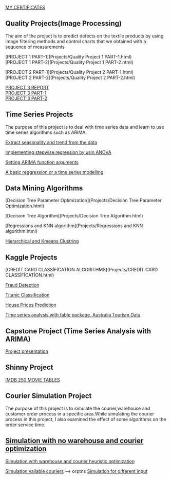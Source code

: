 
[MY CERTIFICATES](Projects/CERTİFİCATES.pdf)

## Quality Projects(Image Processing)      
The aim of the project is to predict defects on the textile products by using image filtering methods and control charts that we obtained with a sequence of measurements   

[PROJECT 1 PART-1](Projects/Quality Project 1 PART-1.html)    
[PROJECT 1 PART-2](Projects/Quality Project 1 PART-2.html)      


[PROJECT 2 PART-1](Projects/Quality Project 2 PART-1.html)      
[PROJECT 2 PART-2](Projects/Quality Project 2  PART-2.html)    


[PROJECT 3 REPORT](Projects/Project-Report.pdf)     
[PROJECT 3 PART-1](Projects/Project-3.html)     
[PROJECT 3 PART-2](Projects/Project-3-Continued.html)     


## Time Series Projects
The purpose of this project is to deal with time series data and learn to use time series algorithms such as ARIMA.     

[Extract seasonality and trend from the data](Projects/Time-Series-Analysis-1.html)    

[Implementing stepwise regression by usin ANOVA](Projects/Time-Series-Analysis-2.html)      

[Setting ARIMA function arguments](Projects/Time-Series-Analysis-3.html)    

[A basic reggression or a time series modelling](Projects/Time-Series-Project.html)    


## Data Mining Algorithms

[Decision Tree Parameter Optimization](Projects/Decision Tree Parameter Optimization.html)      

[Decision Tree Algorithm](Projects/Decision Tree Algorithm.html)    

[Regressions and KNN algorithm](Projects/Regressions and KNN algorithm.html)    

[Hierarchical and Kmeans Clustring](Projects/Clustering.html)


## Kaggle Projects

[CREDİT CARD CLASSİFİCATİON ALGORITHMS](Projects/CREDİT CARD CLASSİFİCATİON.html)   

[Fraud Detection](Projects/fraud-detection.html)      

[Titanic Classification](Projects/Titanic.html)     

[House Prices Prediction](Projects/House_Price-Advanced-Teggression-Techniques.html)

[Time series analysis with fable package, Australia Tourism Data](Projects/Presentation.html)


## Capstone Project (Time Series Analysis with ARIMA)

[Project presentation](Projects/Final-Report.pdf)


## Shinny Project

[IMDB 250 MOVIE TABLES](https://sdemirhan1320.shinyapps.io/First_Shiny_APP/)

## Courier Simulation Project
The purpose of this project is to simulate the courier,warehouse and customer order process in a specific area.While simulating the courier process in this project, I also examined the effect of some algorithms on the order service time.   

[Simulation with no warehouse and courier optimization](Projects/Simulation1.html)
  --
[Simulation with warehouse and courier heuristic optimization](Projects/Simulation2.html)

[Simulation vailable couriers](Projects/Simulation3.html)
  --> orptns
[Simulation for different input](Projects/Simulation4.html)
